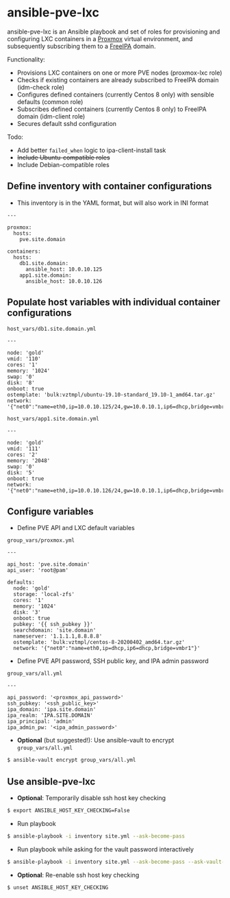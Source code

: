 # ansible-pve-lxc

ansible-pve-lxc is an Ansible playbook and set of roles for provisioning and configuring LXC containers in a [Proxmox](https://www.proxmox.com/en/) virtual environment, and subsequently subscribing them to a [FreeIPA](https://www.freeipa.org/page/Main_Page) domain.

Functionality:

- Provisions LXC containers on one or more PVE nodes (proxmox-lxc role)
- Checks if existing containers are already subscribed to FreeIPA domain (idm-check role)
- Configures defined containers (currently Centos 8 only) with sensible defaults (common role)
- Subscribes defined containers (currently Centos 8 only) to FreeIPA domain (idm-client role)
- Secures default sshd configuration

Todo:

- Add better `failed_when` logic to ipa-client-install task
- ~~Include Ubuntu-compatible roles~~
- Include Debian-compatible roles

## Define inventory with container configurations

- This inventory is in the YAML format, but will also work in INI format

```
---

proxmox:
  hosts:
    pve.site.domain

containers:
  hosts:
    db1.site.domain:
      ansible_host: 10.0.10.125
    app1.site.domain:
      ansible_host: 10.0.10.126
```

## Populate host variables with individual container configurations

`host_vars/db1.site.domain.yml`

```
---

node: 'gold'
vmid: '110'
cores: '1'
memory: '1024'
swap: '0'
disk: '8'
onboot: true
ostemplate: 'bulk:vztmpl/ubuntu-19.10-standard_19.10-1_amd64.tar.gz'
network: '{"net0":"name=eth0,ip=10.0.10.125/24,gw=10.0.10.1,ip6=dhcp,bridge=vmbr1"}'
```

`host_vars/app1.site.domain.yml`

```
---

node: 'gold'
vmid: '111'
cores: '2'
memory: '2048'
swap: '0'
disk: '5'
onboot: true
network: '{"net0":"name=eth0,ip=10.0.10.126/24,gw=10.0.10.1,ip6=dhcp,bridge=vmbr1"}'
```

## Configure variables

- Define PVE API and LXC default variables

`group_vars/proxmox.yml`

```
---

api_host: 'pve.site.domain'
api_user: 'root@pam'

defaults:
  node: 'gold'
  storage: 'local-zfs'
  cores: '1'
  memory: '1024'
  disk: '3'
  onboot: true
  pubkey: '{{ ssh_pubkey }}'
  searchdomain: 'site.domain'
  nameserver: '1.1.1.1,8.8.8.8'
  ostemplate: 'bulk:vztmpl/centos-8-20200402_amd64.tar.gz'
  network: '{"net0":"name=eth0,ip=dhcp,ip6=dhcp,bridge=vmbr1"}'
```

- Define PVE API password, SSH public key, and IPA admin password

`group_vars/all.yml`

```
---

api_password: '<proxmox_api_password>'
ssh_pubkey: '<ssh_public_key>'
ipa_domain: 'ipa.site.domain'
ipa_realm: 'IPA.SITE.DOMAIN'
ipa_principal: 'admin'
ipa_admin_pw: '<ipa_admin_password>'
```

- **Optional** (but suggested!): Use ansible-vault to encrypt `group_vars/all.yml`

```bash
$ ansible-vault encrypt group_vars/all.yml
```

## Use ansible-pve-lxc

- **Optional**: Temporarily disable ssh host key checking

```bash
$ export ANSIBLE_HOST_KEY_CHECKING=False
```

- Run playbook

```bash
$ ansible-playbook -i inventory site.yml --ask-become-pass
```

- Run playbook while asking for the vault password interactively

```bash
$ ansible-playbook -i inventory site.yml --ask-become-pass --ask-vault-pass
```

- **Optional**: Re-enable ssh host key checking

```bash
$ unset ANSIBLE_HOST_KEY_CHECKING
```